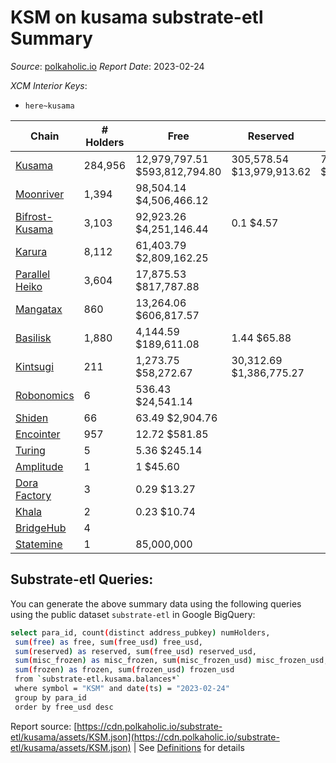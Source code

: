 # KSM on kusama substrate-etl Summary

_Source_: [polkaholic.io](https://polkaholic.io) *Report Date*: 2023-02-24


*XCM Interior Keys*:
* `here~kusama`


| Chain | # Holders | Free | Reserved | Misc Frozen | Frozen | Price | AssetID |
| ----- | --------- | ---- | -------- | ----------- | ------ | ----- | ------- |
| [Kusama](/kusama/0-kusama) | 284,956 | 12,979,797.51 $593,812,794.80 | 305,578.54 $13,979,913.62 | 7,703,730.01  $352,437,966.85 | 7,072,844.22 $323,575,571.30 | $45.75 | `{"Token":"KSM"}` |
| [Moonriver](/kusama/2023-moonriver) | 1,394 | 98,504.14 $4,506,466.12 |   |    |   | $45.75 | `{"Token":"42259045809535163221576417993425387648"}` |
| [Bifrost-Kusama](/kusama/2001-bifrost-ksm) | 3,103 | 92,923.26 $4,251,146.44 | 0.1 $4.57 |    |   | $45.75 | `{"Token":"KSM"}` |
| [Karura](/kusama/2000-karura) | 8,112 | 61,403.79 $2,809,162.25 |   |    |   | $45.75 | `{"Token":"KSM"}` |
| [Parallel Heiko](/kusama/2085-parallel-heiko) | 3,604 | 17,875.53 $817,787.88 |   |    |   | $45.75 | `{"Token":"100"}` |
| [Mangatax](/kusama/2110-mangatax) | 860 | 13,264.06 $606,817.57 |   |    |   | $45.75 | `{"Token":"4"}` |
| [Basilisk](/kusama/2090-basilisk) | 1,880 | 4,144.59 $189,611.08 | 1.44 $65.88 |    |   | $45.75 | `{"Token":"1"}` |
| [Kintsugi](/kusama/2092-kintsugi) | 211 | 1,273.75 $58,272.67 | 30,312.69 $1,386,775.27 |    |   | $45.75 | `{"Token":"KSM"}` |
| [Robonomics](/kusama/2048-robonomics) | 6 | 536.43 $24,541.14 |   |    |   | $45.75 | `{"Token":"4294967295"}` |
| [Shiden](/kusama/2007-shiden) | 66 | 63.49 $2,904.76 |   |    |   | $45.75 | `{"Token":"340282366920938463463374607431768211455"}` |
| [Encointer](/kusama/1001-encointer) | 957 | 12.72 $581.85 |   |    |   | $45.75 | `{"Token":"KSM"}` |
| [Turing](/kusama/2114-turing) | 5 | 5.36 $245.14 |   |    |   | $45.75 | `{"Token":"1"}` |
| [Amplitude](/kusama/2124-amplitude) | 1 | 1 $45.60 |   |    |   | $45.75 | `{"XCM":"KSM"}` |
| [Dora Factory](/kusama/2115-dorafactory) | 3 | 0.29 $13.27 |   |    |   | $45.75 | `{"Token":"KSM"}` |
| [Khala](/kusama/2004-khala) | 2 | 0.23 $10.74 |   |    |   | $45.75 | `{"Token":"0"}` |
| [BridgeHub](/kusama/1002-bridgehub) | 4 |   |   |    |   |  | `{"Token":"KSM"}` |
| [Statemine](/kusama/1000-statemine) | 1 | 85,000,000  |   |    |   |  | `{"Token":"1234"}` |

## Substrate-etl Queries:
You can generate the above summary data using the following queries using the public dataset `substrate-etl` in Google BigQuery:
```bash
select para_id, count(distinct address_pubkey) numHolders, 
 sum(free) as free, sum(free_usd) free_usd,
 sum(reserved) as reserved, sum(free_usd) reserved_usd,
 sum(misc_frozen) as misc_frozen, sum(misc_frozen_usd) misc_frozen_usd,
 sum(frozen) as frozen, sum(frozen_usd) frozen_usd
 from `substrate-etl.kusama.balances*` 
 where symbol = "KSM" and date(ts) = "2023-02-24"
 group by para_id
 order by free_usd desc
```


Report source: [https://cdn.polkaholic.io/substrate-etl/kusama/assets/KSM.json](https://cdn.polkaholic.io/substrate-etl/kusama/assets/KSM.json) | See [Definitions](/DEFINITIONS.md) for details
